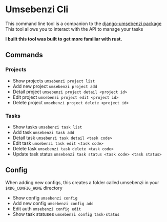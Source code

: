 # Umsebenzi Cli

This command line tool is a companion to the [django-umsebenzi package]()
This tool allows you to interact with the API to manage your tasks


**I built this tool was built to get more familiar with rust.**

## Commands

### Projects

* Show projects `umsebenzi project list`
* Add new project `umsebenzi project add`
* Detail project `umsebenzi project detail <project id>`
* Edit project `umsebenzi project edit <project id>`
* Delete project `umsebenzi project delete <project id>`


### Tasks

* Show tasks `umsebenzi task list`
* Add task `umsebenzi task add`
* Detail task `umsebenzi task detail <task code>`
* Edit task `umsebenzi task edit <task code>`
* Delete task `umsebenzi task delete <task code>`
* Update task status `umsebenzi task status <task code> <task status>`

## Config

When adding new configs, this creates a folder called umsebenzi in your `$XDG_CONFIG_HOME` directory


* Show config `umsebenzi config`
* Add new config `umsebenzi config add`
* Edit auth `umsebenzi config edit`
* Show task statuses `umsebenzi config task-status`